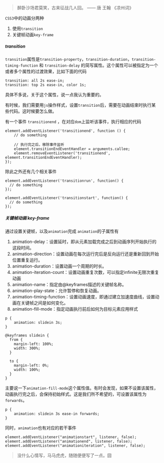 > 醉卧沙场君莫笑，古来征战几人回。 —— 唐 王翰 《凉州词》

`CSS3`中的动画分两种
1. 使用`transition`
2. 关键帧动画`key-frame`

##### transition
`transition`属性是`transition-property`，`transition-duration`，`transition-timing-function` 和 `transition-delay` 的简写属性。这个属性可以被指定为一个或者多个属性的过渡效果，比如下面的代码
```
transition: all 2s ease-in;
transition: top 2s ease-in, color 1s;
```
具体不多说，关于这个属性，说一点我认为重要的。

有时候，我们需要用`js`操作样式，设置`transition`后，需要在动画结束时执行某些代码。这时候要怎么做。

有一个事件 `transitionend` ，在对应`dom`上监听该事件，执行相应的代码

```
element.addEventListener('transitionend', function () {
    // do something
    
    // 执行完之后，移除事件监听
    element.transitionEndEventHandler = arguments.callee;
    element.removeEventListener('transitionend', element.transitionEndEventHandler);
});
```
除此之外还有几个相关事件
```
element.addEventListener('transitionrun', function() {
  // do something
});

element.addEventListener('transitionstart', function() {
  // do something
});
```

##### 关键帧动画 key-frame

通过设置关键帧，以及`animation`完成
`animation`的子属性有
1. animation-delay：设置延时，即从元素加载完成之后到动画序列开始执行的这段时间。
2. animation-direction：设置动画在每次运行完后是反向运行还是重新回到开始位置重复运行。
3. animation-duration：设置动画一个周期的时长。
4. animation-iteration-count：设置动画重复次数，可以指定infinite无限次重复动画
5. animation-name：指定由@keyframes描述的关键帧名称。
6. animation-play-state：允许暂停和恢复动画。
7. animation-timing-function：设置动画速度，即通过建立加速度曲线，设置动画在关键帧之间是如何变化。
8. animation-fill-mode：指定动画执行前后如何为目标元素应用样式

```
p {
    animation: slidein 3s;
}

@keyframes slidein {
  from {
    margin-left: 100%;
    width: 300%; 
  }

  to {
    margin-left: 0%;
    width: 100%;
  }
}
```

主要说一下`animation-fill-mode`这个属性值。有时会发现，如果不设置该属性，动画执行完之后，会保持初始样式。这是我们所不希望的，可设置该属性为`forwards`。

```
p {
    animation: slidein 3s ease-in forwards;
}
```

同时，`animation`也有对应的若干事件

```
element.addEventListener("animationstart", listener, false);
element.addEventListener("animationend", listener, false);
element.addEventListener("animationiteration", listener, false);
```

> 没什么心情写，马马虎虎，随随便便写了一点。囧

